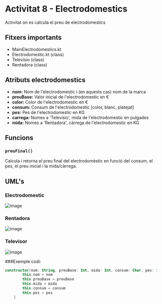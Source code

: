 # Activitat 8 - Electrodomestics
Activitat on es calcula el preu de electrodomestics

## Fitxers importants
- MainElectrodomestics.kt
- Electrodomestic.kt (class)
- Televisio (class)
- Rentadora (class)

## Atributs electrodomestics
- **nom:** Nom de l'electrodomestic i (en aquests cas) nom de la marca
- **preuBase:** Valor inicial de l'electrodomestic en €
- **color:** Color de l'electrodomestic en €
- **consum:** Consum de l'electrodomestic [color, blanc, platejat]
- **pes:** Pes de l'electrodomestic en KG
- **carrega:** Nomes a 'Televisio', mida de l'electrodomestic en pulgades
- **mida:** Nomes a 'Rentadora', càrrega de l'electrodomestic en KG

## Funcions
### `preuFinal()`
Calcula i retorna el preu final del electrodomèstic en funció del consum, el pes, el preu inicial i la mida/càrrega.

## UML's
### Electrodomestic
![image](https://github.com/oscarsxrrano/ProgramacioObjectes/assets/153606230/316a063b-ff50-4517-8a1b-6b0e35f26334)

### Rentadora
![image](https://github.com/oscarsxrrano/ProgramacioObjectes/assets/153606230/d08cced2-edfd-4099-9e09-448f7532c6db)

### Televisor
![image](https://github.com/oscarsxrrano/ProgramacioObjectes/assets/153606230/6a8a21c3-eb47-41bf-abb8-d0ba5ddeaa9c)

###Exemple codi:
```kotlin
constructor(nom: String, preuBase: Int, mida: Int, consum: Char, pes: Int): this() {
        this.nom = nom
        this.preuBase = preuBase
        this.mida = mida
        this.consum = consum
        this.pes = pes
    }
